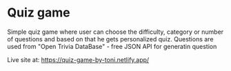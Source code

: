 # Quiz game

Simple quiz game where user can choose the difficulty, category or number of questions and based on that he gets personalized quiz.
Questions are used from "Open Trivia DataBase" - free JSON API for generatin question

Live site at: https://quiz-game-by-toni.netlify.app/
